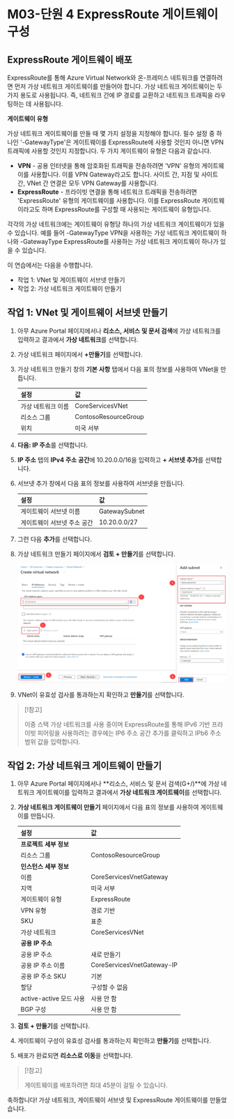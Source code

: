 ﻿---
Exercise:
    title: 'M03-단원 4 ExpressRoute 게이트웨이 구성'
    module: '모듈 - Azure ExpressRoute 설계 및 구현'
---
# M03-단원 4 ExpressRoute 게이트웨이 구성

## ExpressRoute 게이트웨이 배포

ExpressRoute를 통해 Azure Virtual Network와 온-프레미스 네트워크를 연결하려면 먼저 가상 네트워크 게이트웨이를 만들어야 합니다. 가상 네트워크 게이트웨이는 두 가지 용도로 사용됩니다. 즉, 네트워크 간에 IP 경로를 교환하고 네트워크 트래픽을 라우팅하는 데 사용됩니다. 

**게이트웨이 유형**

가상 네트워크 게이트웨이를 만들 때 몇 가지 설정을 지정해야 합니다. 필수 설정 중 하나인 '-GatewayType'은 게이트웨이를 ExpressRoute에 사용할 것인지 아니면 VPN 트래픽에 사용할 것인지 지정합니다. 두 가지 게이트웨이 유형은 다음과 같습니다.

- **VPN** - 공용 인터넷을 통해 암호화된 트래픽을 전송하려면 'VPN' 유형의 게이트웨이를 사용합니다. 이를 VPN Gateway라고도 합니다. 사이트 간, 지점 및 사이트 간, VNet 간 연결은 모두 VPN Gateway를 사용합니다.
- **ExpressRoute** - 프라이빗 연결을 통해 네트워크 트래픽을 전송하려면 'ExpressRoute' 유형의 게이트웨이를 사용합니다. 이를 ExpressRoute 게이트웨이라고도 하며 ExpressRoute를 구성할 때 사용되는 게이트웨이 유형입니다.

각각의 가상 네트워크에는 게이트웨이 유형당 하나의 가상 네트워크 게이트웨이가 있을 수 있습니다. 예를 들어 -GatewayType VPN을 사용하는 가상 네트워크 게이트웨이 하나와 -GatewayType ExpressRoute를 사용하는 가상 네트워크 게이트웨이 하나가 있을 수 있습니다.


이 연습에서는 다음을 수행합니다.

+ 작업 1: VNet 및 게이트웨이 서브넷 만들기
+ 작업 2: 가상 네트워크 게이트웨이 만들기



## 작업 1: VNet 및 게이트웨이 서브넷 만들기

1. 아무 Azure Portal 페이지에서나 **리소스, 서비스 및 문서 검색**에 가상 네트워크를 입력하고 결과에서 **가상 네트워크**를 선택합니다.

2. 가상 네트워크 페이지에서 **+만들기**를 선택합니다.

3. 가상 네트워크 만들기 창의 **기본 사항** 탭에서 다음 표의 정보를 사용하여 VNet을 만듭니다.

   | **설정**          | **값**                        |
   | -------------------- | -------------------------------- |
   | 가상 네트워크 이름 | CoreServicesVNet                 |
   | 리소스 그룹       | ContosoResourceGroup             |
   | 위치             | 미국 서부                          |

4. **다음: IP 주소**를 선택합니다.

5. **IP 주소** 탭의 **IPv4 주소 공간**에 10.20.0.0/16을 입력하고 **+ 서브넷 추가**를 선택합니다. 

6. 서브넷 추가 창에서 다음 표의 정보를 사용하여 서브넷을 만듭니다.

   | **설정**                  | **값**     |
   | ---------------------------- | ------------- |
   | 게이트웨이 서브넷 이름          | GatewaySubnet |
   | 게이트웨이 서브넷 주소 공간 | 10.20.0.0/27  |

7. 그런 다음 **추가**를 선택합니다. 

8. 가상 네트워크 만들기 페이지에서 **검토 + 만들기**를 선택합니다.

   ![Azure Portal - 게이트웨이 서브넷 추가](../media/add-gateway-subnet.png)

9. VNet이 유효성 검사를 통과하는지 확인하고 **만들기**를 선택합니다.

> [!참고]  
>
> 이중 스택 가상 네트워크를 사용 중이며 ExpressRoute를 통해 IPv6 기반 프라이빗 피어링을 사용하려는 경우에는 IP6 주소 공간 추가를 클릭하고 IPb6 주소 범위 값을 입력합니다.

## 작업 2: 가상 네트워크 게이트웨이 만들기

1. 아무 Azure Portal 페이지에서나 **리소스, 서비스 및 문서 검색(G+/)**에 가상 네트워크 게이트웨이를 입력하고 결과에서 **가상 네트워크 게이트웨이**를 선택합니다.

2. **가상 네트워크 게이트웨이 만들기** 페이지에서 다음 표의 정보를 사용하여 게이트웨이를 만듭니다.

   | **설정**               | **값**                  |
   | ------------------------- | -------------------------- |
   | **프로젝트 세부 정보**       |                            |
   | 리소스 그룹            | ContosoResourceGroup       |
   | **인스턴스 세부 정보**      |                            |
   | 이름                      | CoreServicesVnetGateway    |
   | 지역                    | 미국 서부                    |
   | 게이트웨이 유형              | ExpressRoute               |
   | VPN 유형                  | 경로 기반                |
   | SKU                       | 표준                   |
   | 가상 네트워크           | CoreServicesVNet           |
   | **공용 IP 주소**     |                            |
   | 공용 IP 주소         | 새로 만들기                 |
   | 공용 IP 주소 이름    | CoreServicesVnetGateway-IP |
   | 공용 IP 주소 SKU     | 기본                      |
   | 할당                | 구성할 수 없음           |
   | active-active 모드 사용 | 사용 안 함                   |
   | BGP 구성             | 사용 안 함                   |

3. **검토 + 만들기**를 선택합니다.

4. 게이트웨이 구성이 유효성 검사를 통과하는지 확인하고 **만들기**를 선택합니다.

5. 배포가 완료되면 **리소스로 이동**을 선택합니다.

> [!참고] 
>
> 게이트웨이를 배포하려면 최대 45분이 걸릴 수 있습니다.

축하합니다! 가상 네트워크, 게이트웨이 서브넷 및 ExpressRoute 게이트웨이를 만들었습니다.

